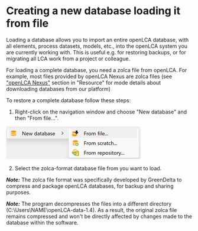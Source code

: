 # Creating a new database loading it from file

Loading a database allows you to import an entire openLCA database, with all elements, process datasets, models, etc., into the openLCA system you are currently working with. This is useful e.g. for restoring backups, or for migrating all LCA work from a project or colleague.

For loading a complete database, you need a zolca file from openLCA. For example, most files provided by openLCA Nexus are zolca files (see ["openLCA Nexus"](../resources/nexus.md) section in "Resource" for mode details about downloading databases from our platform)

To restore a complete database follow these steps:

1. Right-click on the navigation window and choose "New database" and then "From file...".

![](../media/restore_database_cg.png) 

2. Select the zolca-format database file from you want to load.

**_Note:_** The zolca file format was specifically developed by GreenDelta to compress and package openLCA databases, for backup and sharing purposes.

**_Note:_** The program decompresses the files into a different directory (C:\Users\NAME\openLCA-data-1.4). As a result, the original zolca file remains compressed and won't be directly affected by changes made to the database within the software.

</div>








